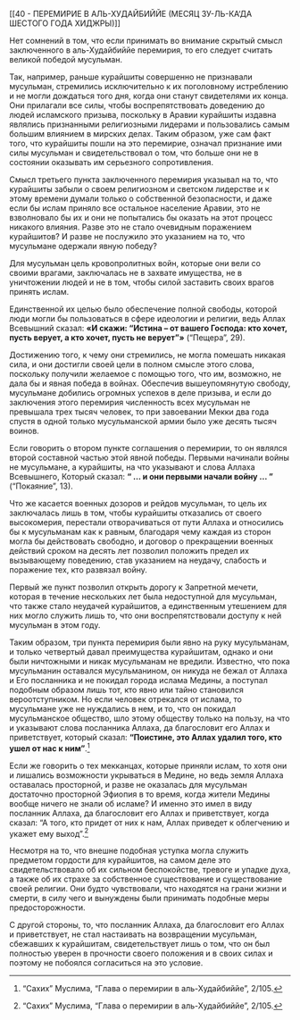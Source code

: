 [[40 - ПЕРЕМИРИЕ В АЛЬ-ХУДАЙБИЙЙЕ (МЕСЯЦ ЗУ-ЛЬ-КА‘ДА ШЕСТОГО ГОДА ХИДЖРЫ)]]

Нет сомнений в том, что если принимать во внимание скрытый смысл заключенного в аль-Худайбиййе перемирия, то его следует считать великой победой мусульман.

Так, например, раньше курайшиты совершенно не признавали мусульман, стремились исключительно к их поголовному истреблению и не могли дождаться того дня, когда они станут свидетелями их конца. Они прилагали все силы, чтобы воспрепятствовать доведению до людей исламского призыва, поскольку в Аравии курайшиты издавна являлись признанными религиозными лидерами и пользовались самым большим влиянием в мирских делах. Таким образом, уже сам факт того, что курайшиты пошли на это перемирие, означал признание ими силы мусульман и свидетельствовал о том, что больше они не в состоянии оказывать им серьезного сопротивления.

Смысл третьего пункта заключенного перемирия указывал на то, что курайшиты забыли о своем религиозном и светском лидерстве и к этому времени думали только о собственной безопасности, и даже если бы ислам приняло все остальное население Аравии, это не взволновало бы их и они не попытались бы оказать на этот процесс никакого влияния. Разве это не стало очевидным поражением курайшитов? И разве не послужило это указанием на то, что мусульмане одержали явную победу?

Для мусульман цель кровопролитных войн, которые они вели со своими врагами, заключалась не в захвате имущества, не в уничтожении людей и не в том, чтобы силой заставить своих врагов принять ислам.

Единственной их целью было обеспечение полной свободы, которой люди могли бы пользоваться в сфере идеологии и религии, ведь Аллах Всевышний сказал: **«И скажи: “Истина – от вашего Господа: кто хочет, пусть верует, а кто хочет, пусть не верует”»** (“Пещера”, 29).

Достижению того, к чему они стремились, не могла помешать никакая сила, и они достигли своей цели в полном смысле этого слова, поскольку получили желаемое с помощью того, что им, возможно, не дала бы и явная победа в войнах. Обеспечив вышеупомянутую свободу, мусульмане добились огромных успехов в деле призыва, и если до заключения этого перемирия численность всех мусульман не превышала трех тысяч человек, то при завоевании Мекки два года спустя в одной только мусульманской армии было уже десять тысяч воинов.

Если говорить о втором пункте соглашения о перемирии, то он являлся второй составной частью этой явной победы. Первыми начинали войны не мусульмане, а курайшиты, на что указывают и слова Аллаха Всевышнего, Который сказал: **“ … и они первыми начали войну … ”** (“Покаяние”, 13).

Что же касается военных дозоров и рейдов мусульман, то цель их заключалась лишь в том, чтобы курайшиты отказались от своего высокомерия, перестали отворачиваться от пути Аллаха и относились бы к мусульманам как к равным, благодаря чему каждая из сторон могла бы действовать свободно, и договор о прекращении военных действий сроком на десять лет позволил положить предел их вызывающему поведению, став указанием на неудачу, слабость и поражение тех, кто развязал войну.

Первый же пункт позволил открыть дорогу к Запретной мечети, которая в течение нескольких лет была недоступной для мусульман, что также стало неудачей курайшитов, а единственным утешением для них могло служить лишь то, что они воспрепятствовали доступу к ней мусульман в этом году.

Таким образом, три пункта перемирия были явно на руку мусульманам, и только четвертый давал преимущества курайшитам, однако и они были ничтожными и никак мусульманам не вредили. Известно, что пока мусульманин оставался мусульманином, он никуда не бежал от Аллаха и Его посланника и не покидал города ислама Медины, а поступал подобным образом лишь тот, кто явно или тайно становился вероотступником. Но если человек отрекался от ислама, то мусульмане уже не нуждались в нем, и то, что он покидал мусульманское общество, шло этому обществу только на пользу, на что и указывают слова посланника Аллаха, да благословит его Аллах и приветствует, который сказал: **“Поистине, это Аллах удалил того, кто ушел от нас к ним”**.[^1]

Если же говорить о тех мекканцах, которые приняли ислам, то хотя они и лишались возможности укрываться в Медине, но ведь земля Аллаха оставалась просторной, и разве не оказалась для мусульман достаточно просторной Эфиопия в то время, когда жители Медины вообще ничего не знали об исламе? И именно это имел в виду посланник Аллаха, да благословит его Аллах и приветствует, когда сказал: “А того, кто придет от них к нам, Аллах приведет к облегчению и укажет ему выход”.[^2]

Несмотря на то, что внешне подобная уступка могла служить предметом гордости для курайшитов, на самом деле это свидетельствовало об их сильном беспокойстве, тревоге и упадке духа, а также об их страхе за собственное существование и существование своей религии. Они будто чувствовали, что находятся на грани жизни и смерти, в силу чего и вынуждены были принимать подобные меры предосторожности.

С другой стороны, то, что посланник Аллаха, да благословит его Аллах и приветствует, не стал настаивать на возвращении мусульман, сбежавших к курайшитам, свидетельствует лишь о том, что он был полностью уверен в прочности своего положения и в своих силах и поэтому не побоялся согласиться на это условие.

[^1]: “Сахих” Муслима, “Глава о перемирии в аль-Худайбиййе”, 2/105.

[^2]: “Сахих” Муслима, “Глава о перемирии в аль-Худайбиййе”, 2/105.

